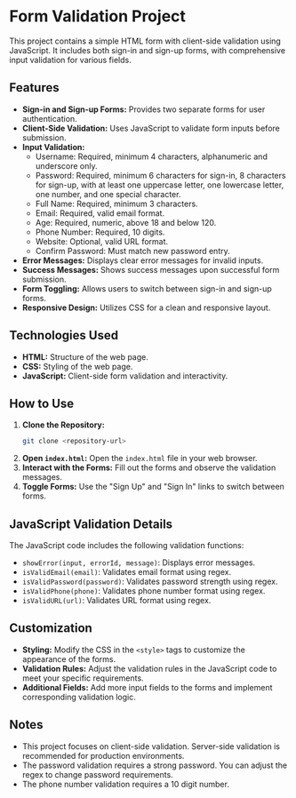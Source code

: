 # Form Validation Project

This project contains a simple HTML form with client-side validation using JavaScript. It includes both sign-in and sign-up forms, with comprehensive input validation for various fields.

## Features

* **Sign-in and Sign-up Forms:** Provides two separate forms for user authentication.
* **Client-Side Validation:** Uses JavaScript to validate form inputs before submission.
* **Input Validation:**
    * Username: Required, minimum 4 characters, alphanumeric and underscore only.
    * Password: Required, minimum 6 characters for sign-in, 8 characters for sign-up, with at least one uppercase letter, one lowercase letter, one number, and one special character.
    * Full Name: Required, minimum 3 characters.
    * Email: Required, valid email format.
    * Age: Required, numeric, above 18 and below 120.
    * Phone Number: Required, 10 digits.
    * Website: Optional, valid URL format.
    * Confirm Password: Must match new password entry.
* **Error Messages:** Displays clear error messages for invalid inputs.
* **Success Messages:** Shows success messages upon successful form submission.
* **Form Toggling:** Allows users to switch between sign-in and sign-up forms.
* **Responsive Design:** Utilizes CSS for a clean and responsive layout.

## Technologies Used

* **HTML:** Structure of the web page.
* **CSS:** Styling of the web page.
* **JavaScript:** Client-side form validation and interactivity.

## How to Use

1.  **Clone the Repository:**
    ```bash
    git clone <repository-url>
    ```
2.  **Open `index.html`:** Open the `index.html` file in your web browser.
3.  **Interact with the Forms:** Fill out the forms and observe the validation messages.
4.  **Toggle Forms:** Use the "Sign Up" and "Sign In" links to switch between forms.

## JavaScript Validation Details

The JavaScript code includes the following validation functions:

* `showError(input, errorId, message)`: Displays error messages.
* `isValidEmail(email)`: Validates email format using regex.
* `isValidPassword(password)`: Validates password strength using regex.
* `isValidPhone(phone)`: Validates phone number format using regex.
* `isValidURL(url)`: Validates URL format using regex.

## Customization

* **Styling:** Modify the CSS in the `<style>` tags to customize the appearance of the forms.
* **Validation Rules:** Adjust the validation rules in the JavaScript code to meet your specific requirements.
* **Additional Fields:** Add more input fields to the forms and implement corresponding validation logic.

## Notes

* This project focuses on client-side validation. Server-side validation is recommended for production environments.
* The password validation requires a strong password. You can adjust the regex to change password requirements.
* The phone number validation requires a 10 digit number.
